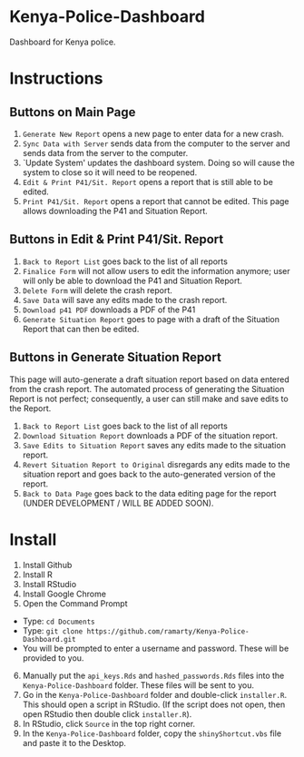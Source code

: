# Kenya-Police-Dashboard
Dashboard for Kenya police.

# Instructions

## Buttons on Main Page
1. `Generate New Report` opens a new page to enter data for a new crash.
2. `Sync Data with Server` sends data from the computer to the server and sends data from the server to the computer.
3. `Update System' updates the dashboard system. Doing so will cause the system to close so it will need to be reopened.
4. `Edit & Print P41/Sit. Report` opens a report that is still able to be edited.
5. `Print P41/Sit. Report` opens a report that cannot be edited. This page allows downloading the P41 and Situation Report.

## Buttons in Edit & Print P41/Sit. Report
1. `Back to Report List` goes back to the list of all reports
2. `Finalice Form` will not allow users to edit the information anymore; user will only be able to download the P41 and Situation Report.
3. `Delete Form` will delete the crash report.
4. `Save Data` will save any edits made to the crash report.
5. `Download p41 PDF` downloads a PDF of the P41
6. `Generate Situation Report` goes to page with a draft of the Situation Report that can then be edited.

## Buttons in Generate Situation Report
This page will auto-generate a draft situation report based on data entered from the crash report. The automated process of generating the Situation Report is not perfect; consequently, a user can still make and save edits to the Report.
1. `Back to Report List` goes back to the list of all reports
2. `Download Situation Report` downloads a PDF of the situation report.
3. `Save Edits to Situation Report` saves any edits made to the situation report.
4. `Revert Situation Report to Original` disregards any edits made to the situation report and goes back to the auto-generated version of the report.
5. `Back to Data Page` goes back to the data editing page for the report (UNDER DEVELOPMENT / WILL BE ADDED SOON).


# Install
1. Install Github
2. Install R
3. Install RStudio
4. Install Google Chrome
5. Open the Command Prompt
* Type: `cd Documents`
* Type: `git clone https://github.com/ramarty/Kenya-Police-Dashboard.git`
* You will be prompted to enter a username and password. These will be provided to you.
6. Manually put the `api_keys.Rds` and `hashed_passwords.Rds` files into the `Kenya-Police-Dashboard` folder. These files will be sent to you.
7. Go in the `Kenya-Police-Dashboard` folder and double-click `installer.R`. This should open a script in RStudio. (If the script does not open, then open RStudio then double click `installer.R`).
8. In RStudio, click `Source` in the top right corner.
9. In the `Kenya-Police-Dashboard` folder, copy the `shinyShortcut.vbs` file and paste it to the Desktop.

